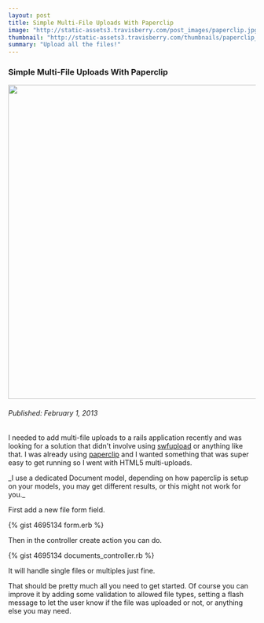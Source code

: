 ```yaml
--- 
layout: post
title: Simple Multi-File Uploads With Paperclip
image: "http://static-assets3.travisberry.com/post_images/paperclip.jpg"
thumbnail: "http://static-assets3.travisberry.com/thumbnails/paperclip_thumb.jpg"
summary: "Upload all the files!"
---
```

<article class="post clearfix">
  <h3>Simple Multi-File Uploads With Paperclip</h3>
  <a href="http://pixabay.com/pt/paperclips-colorido-anexar-4479/" class="postImageLink"><img src="http://static-assets3.travisberry.com/post_images/paperclip.jpg" alt="" class="thumbnail alignleft" width=640  /></a>
  <h6>Published: February 1, 2013</h6>

I needed to add multi-file uploads to a rails application recently and was looking for a solution that didn't involve using [swfupload](https://code.google.com/p/swfupload/) or anything like that. I was already using [paperclip](https://github.com/thoughtbot/paperclip) and I wanted something that was super easy to get running so I went with HTML5 multi-uploads.
<div class="clearfix"></div>
_I use a dedicated Document model, depending on how paperclip is setup on your models, you may get different results, or this might not work for you._

First add a new file form field.

<div class="gistFallback">
{% gist 4695134 form.erb %}
</div>

Then in the controller create action you can do.

<div class="gistFallback">
{% gist 4695134 documents_controller.rb %}
</div>

It will handle single files or multiples just fine. 

That should be pretty much all you need to get started. Of course you can improve it by adding some validation to allowed file types, setting a flash message to let the user know if the file was uploaded or not, or anything else you may need.

</article>